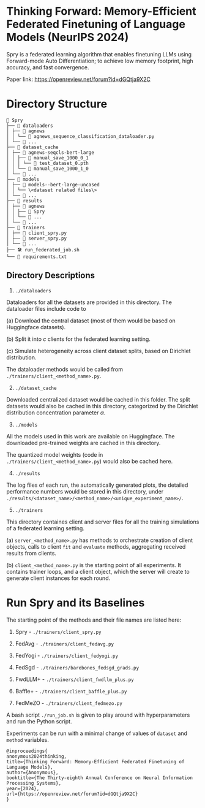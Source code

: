 # Thinking Forward: Memory-Efficient Federated Finetuning of Language Models (NeurIPS 2024)
Spry is a federated learning algorithm that enables finetuning LLMs using Forward-mode Auto Differentiation; to achieve low memory footprint, high accuracy, and fast convergence.

Paper link: https://openreview.net/forum?id=dGQtja9X2C 

# Directory Structure

```
📁 Spry
├── 📁 dataloaders
│ ├── 📁 agnews
│ │ └── 🐍 agnews_sequence_classification_dataloader.py
│ └── 📁 ...
├── 📁 dataset_cache
│ ├── 📁 agnews-seqcls-bert-large
│ │ ├── 📁 manual_save_1000_0_1
│ │ │ └── 💽 test_dataset_0.pth
│ │ └── 📁 manual_save_1000_1_0
│ └── 📁 ...
├── 📁 models
│ ├── 📁 models--bert-large-uncased
│ │ └── \<dataset related files\>
│ └── 📁 ...
├── 📁 results
│ ├── 📁 agnews
│ │ ├── 📁 Spry
│ │ └── 📁 ...
│ └── 📁 ...
├── 📁 trainers
│ ├── 🐍 client_spry.py
│ ├── 🐍 server_spry.py
│ └── 🐍 ...
├── 🛠️ run_federated_job.sh
└── 📄 requirements.txt
```

## Directory Descriptions

1.  `./dataloaders`

Dataloaders for all the datasets are provided in this directory. The dataloader files include code to

(a) Download the central dataset (most of them would be based on Huggingface datasets).

(b) Split it into $c$ clients for the federated learning setting.

(c) Simulate heterogeneity across client dataset splits, based on Dirichlet distribution.

The dataloader methods would be called from `./trainers/client_<method_name>.py`.

2.  `./dataset_cache`

Downloaded centralized dataset would be cached in this folder. The split datasets would also be cached in this directory, categorized by the Dirichlet distribution concentration parameter $\alpha$.

3.  `./models`

All the models used in this work are available on Huggingface. The downloaded pre-trained weights are cached in this directory.

The quantized model weights (code in `./trainers/client_<method_name>.py`) would also be cached here.

4.  `./results`

The log files of each run, the automatically generated plots, the detailed performance numbers would be stored in this directory, under `./results/<dataset_name>/<method_name>/<unique_experiment_name>/`.

5.  `./trainers`

This directory containes client and server files for all the training simulations of a federated learning setting.

(a) `server_<method_name>.py` has methods to orchestrate creation of client objects, calls to client `fit` and `evaluate` methods, aggregating received results from clients.

(b) `client_<method_name>.py` is the starting point of all experiments. It contains trainer loops, and a client object, which the server will create to generate client instances for each round.

# Run Spry and its Baselines

The starting point of the methods and their file names are listed here:

1. Spry - `./trainers/client_spry.py`

2. FedAvg - `./trainers/client_fedavg.py`

3. FedYogi - `./trainers/client_fedyogi.py`

4. FedSgd - `./trainers/barebones_fedsgd_grads.py`

5. FwdLLM+ - `./trainers/client_fwdllm_plus.py`

6. Baffle+ - `./trainers/client_baffle_plus.py`

7. FedMeZO - `./trainers/client_fedmezo.py`


A bash script `./run_job.sh` is given to play around with hyperparameters and run the Python script.

Experiments can be run with a minimal change of values of `dataset` and `method` variables.

```
@inproceedings{
anonymous2024thinking,
title={Thinking Forward: Memory-Efficient Federated Finetuning of Language Models},
author={Anonymous},
booktitle={The Thirty-eighth Annual Conference on Neural Information Processing Systems},
year={2024},
url={https://openreview.net/forum?id=dGQtja9X2C}
}
```